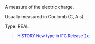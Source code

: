 A measure of the electric charge.

Usually measured in Coulomb (C, A s).

Type: REAL

> <font size="-1" color="#0000FF">HISTORY New type in IFC Release 2x.
</font>